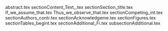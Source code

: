 abstract.tex
sectionContent_Text_.tex
sectionSection_title.tex
If_we_assume_that.tex
Thus_we_observe_that.tex
sectionCompeting_int.tex
sectionAuthors_contr.tex
sectionAcknowledgeme.tex
sectionFigures.tex
sectionTables_begint.tex
sectionAdditional_Fi.tex
subsectionAdditional.tex
